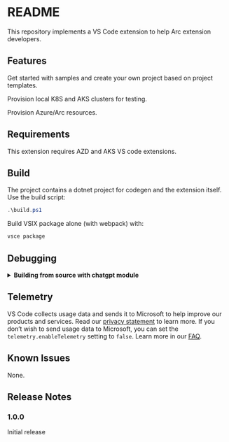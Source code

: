 # README

This repository implements a VS Code extension to help Arc extension developers.

## Features
Get started with samples and create your own project based on project templates.

Provision local K8S and AKS clusters for testing.

Provision Azure/Arc resources.

## Requirements

This extension requires AZD and AKS VS code extensions.

## Build
The project contains a dotnet project for codegen and the extension itself. Use the build script:

```powershell
.\build.ps1
```

Build VSIX package alone (with webpack) with:

```bash
vsce package
```

## Debugging
<details>
<summary><b>Building from source with chatgpt module</b></summary>

To build the extension from source, clone the repository and run `npm install` to install the dependencies. You have to change some code in `chatgpt` module because VSCode runtime does not support `fetch`. Open `node_modules/chatgpt/dist/index.js` (if not found, check `node_modules\chatgpt\build\index.js` instead) and add the following code at the top of the file:

```js
import fetch from 'node-fetch'
```

Then remove the following lines (around line 20):

```js
// src/fetch.ts
var fetch = globalThis.fetch;
```

You also need to replace the following part near the top of the file:

```js
// src/tokenizer.ts
import { encoding_for_model } from "@dqbd/tiktoken";
var tokenizer = encoding_for_model("text-davinci-003");
function encode(input) {
  return tokenizer.encode(input);
}
```

with

```js
// src/tokenizer.ts
import GPT3TokenizerImport from "gpt3-tokenizer";
var GPT3Tokenizer = typeof GPT3TokenizerImport === "function" ? GPT3TokenizerImport : GPT3TokenizerImport.default;
var tokenizer = new GPT3Tokenizer({ type: "gpt3" });
function encode(input) {
  return tokenizer.encode(input).bpe;
}
```

due to the fact that the `@dqbd/tiktoken` module is causing problems with the VSCode runtime. Delete `node_modules/@dqbd/tiktoken` directory as well. *If you know how to fix this, please let me know.*

In file `node_modules/chatgpt/build/index.d.ts` (or `node_modules\chatgpt\build\index.d.ts`), change line 1 to

```js
import * as Keyv from 'keyv';
```

and line 4 to

```js
type FetchFn = any;
```

</details>


## Telemetry
VS Code collects usage data and sends it to Microsoft to help improve our products and services. Read our [privacy statement](https://privacy.microsoft.com/en-us/privacystatement) to learn more. If you don’t wish to send usage data to Microsoft, you can set the `telemetry.enableTelemetry` setting to `false`. Learn more in our [FAQ](https://code.visualstudio.com/docs/supporting/faq#_how-to-disable-telemetry-reporting).

## Known Issues

None.

## Release Notes

### 1.0.0

Initial release
